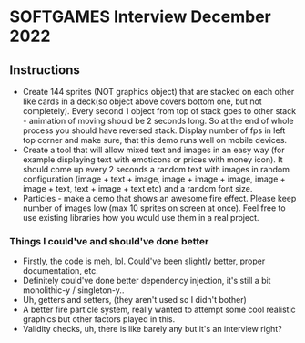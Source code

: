 # SOFTGAMES Interview December 2022

## Instructions

- Create 144 sprites (NOT graphics object) that are stacked on each other like cards in a deck(so object above covers bottom one, but not completely). Every second 1 object from top of stack goes to other stack - animation of moving should be 2 seconds long. So at the end of whole process you should have reversed stack. Display number of fps in left top corner and make sure, that this demo runs well on mobile devices.
- Create a tool that will allow mixed text and images in an easy way (for example displaying text with emoticons or prices with money icon). It should come up every 2 seconds a random text with images in random configuration (image + text + image, image + image + image, image + image + text, text + image + text etc) and a random font size.
- Particles - make a demo that shows an awesome fire effect. Please keep number of images low (max 10 sprites on screen at once). Feel free to use existing libraries how you would use them in a real project.


### Things I could've and should've done better

- Firstly, the code is meh, lol. Could've been slightly better, proper documentation, etc.
- Definitely could've done better dependency injection, it's still a bit monolithic-y / singleton-y..
- Uh, getters and setters, (they aren't used so I didn't bother)
- A better fire particle system, really wanted to attempt some cool realistic graphics but other factors played in this.
- Validity checks, uh, there is like barely any but it's an interview right?